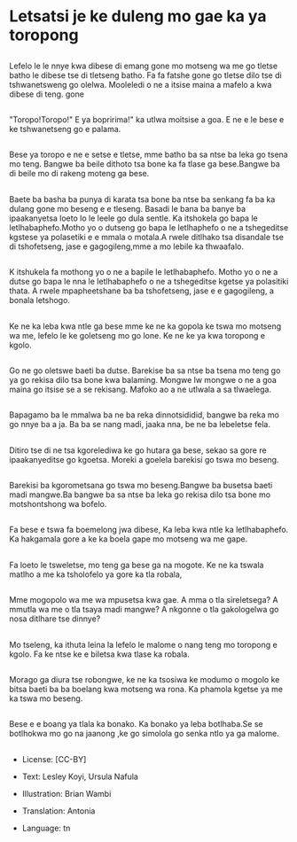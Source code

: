 # Letsatsi je ke duleng mo gae ka ya toropong

##
Lefelo le le nnye kwa dibese di emang gone mo motseng wa me go tletse batho le dibese tse di tletseng batho. Fa fa fatshe gone go tletse dilo tse di tshwanetsweng go olelwa. Mooleledi o ne a itsise maina a mafelo a kwa dibese di teng. gone

##
"Toropo!Toropo!" E ya bopririma!" ka utlwa moitsise a goa. E ne e le bese e ke tshwanetseng go e palama.

##
Bese ya toropo e ne e setse e tletse, mme batho ba sa ntse ba leka go tsena mo teng. Bangwe ba beile dithoto tsa bone ka fa tlase ga bese.Bangwe ba di beile mo di rakeng moteng ga bese.

##
Baete ba basha ba punya di karata tsa bone ba ntse ba senkang fa ba ka dulang gone mo beseng e e tleseng. Basadi le bana ba banye ba ipaakanyetsa loeto lo le leele go dula sentle.
Ka itshokela go bapa le letlhabaphefo.Motho yo o dutseng go bapa le letlhaphefo o ne a tshegeditse kgstese ya polasetiki e e mmala o motala.A rwele ditlhako tsa disandale tse di tshofetseng, jase e gagogileng,mme a mo lebile ka thwaafalo.

##
K itshukela fa mothong yo o ne a bapile le letlhabaphefo. Motho yo o ne a dutse go bapa le nna le letlhabaphefo o ne a tshegeditse kgetse ya polasitiki thata. A rwele mpapheetshane ba ba tshofetseng, jase e e gagogileng, a bonala letshogo.

##
Ke ne ka leba kwa ntle ga bese mme ke ne ka gopola ke tswa mo motseng wa me, lefelo le ke goletseng mo go lone. Ke ne ke ya kwa toropong e kgolo.

##
Go ne go oletswe baeti ba dutse. Barekise ba sa ntse ba tsena mo teng go ya go rekisa dilo tsa bone kwa balaming. Mongwe lw mongwe o ne a goa maina go itsise se a se rekisang. Mafoko ao a ne utlwala a sa tlwaelega.

##
Bapagamo ba le mmalwa ba ne ba reka dinnotsididid, bangwe ba reka mo go nnye ba a ja. Ba ba se nang madi, jaaka nna, be ne ba lebeletse fela.

##
Ditiro tse di ne tsa kgorelediwa ke go hutara ga bese, sekao sa gore re ipaakanyeditse go kgoetsa. Moreki a goelela barekisi go tswa mo beseng.

##
Barekisi ba kgorometsana go tswa mo beseng.Bangwe ba busetsa baeti madi mangwe.Ba bangwe ba sa ntse ba leka go rekisa dilo tsa bone mo motshontshong wa bofelo.

##
Fa bese e tswa fa boemelong jwa dibese, Ka leba kwa ntle ka letlhabaphefo. Ka hakgamala gore a ke ka boela gape mo motseng wa me gape.

##
Fa loeto le tsweletse, mo teng ga bese ga na mogote. Ke ne ka tswala matlho a me ka tsholofelo ya gore ka tla robala,

##
Mme mogopolo wa me wa mpusetsa kwa gae. A mma o tla sireletsega? A mmutla wa me o tla tsaya madi mangwe? A nkgonne o tla gakologelwa go nosa ditlhare tse dinnye?

##
Mo tseleng, ka ithuta leina la lefelo le malome o nang teng mo toropong e kgolo. Fa ke ntse ke e biletsa kwa tlase ka robala.

##
Morago ga diura tse robongwe, ke ne ka tsosiwa ke modumo o mogolo ke bitsa baeti ba ba boelang kwa motseng wa rona. Ka phamola kgetse ya me ka tswa mo beseng.

##
Bese e e boang ya tlala ka bonako. Ka bonako ya leba botlhaba.Se se botlhokwa mo go na jaanong ,ke go simolola go senka ntlo ya ga malome.

##
* License: [CC-BY]
* Text: Lesley Koyi, Ursula Nafula
* Illustration: Brian Wambi
* Translation: Antonia

* Language: tn

